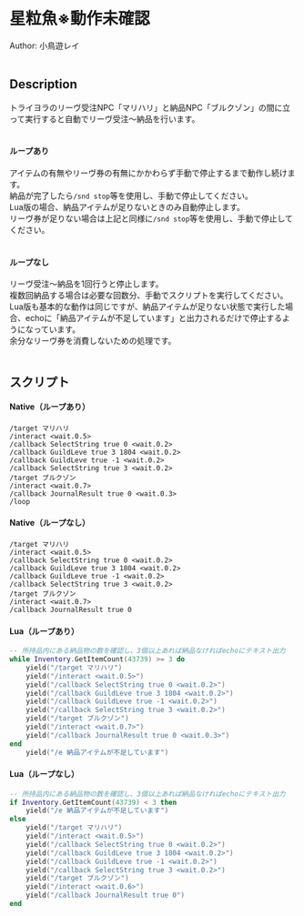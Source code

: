 # 星粒魚※動作未確認<br/>
Author: 小鳥遊レイ
<br/>
<br/>

## Description<br/>
トライヨラのリーヴ受注NPC「マリハリ」と納品NPC「ブルクゾン」の間に立って実行すると自動でリーヴ受注～納品を行います。<br/>
<br/>
#### ループあり<br/>
アイテムの有無やリーヴ券の有無にかかわらず手動で停止するまで動作し続けます。<br/>
納品が完了したら`/snd stop`等を使用し、手動で停止してください。<br/>
Lua版の場合、納品アイテムが足りないときのみ自動停止します。<br/>
リーヴ券が足りない場合は上記と同様に`/snd stop`等を使用し、手動で停止してください。<br/>
<br/>

#### ループなし<br/>
リーヴ受注～納品を1回行うと停止します。<br/>
複数回納品する場合は必要な回数分、手動でスクリプトを実行してください。<br/>
Lua版も基本的な動作は同じですが、納品アイテムが足りない状態で実行した場合、echoに「納品アイテムが不足しています」と出力されるだけで停止するようになっています。<br/>
余分なリーヴ券を消費しないための処理です。<br/>
<br/>

## スクリプト<br/>
#### Native（ループあり）<!-- ※動作未確認 -->
```
/target マリハリ
/interact <wait.0.5>
/callback SelectString true 0 <wait.0.2>
/callback GuildLeve true 3 1804 <wait.0.2>
/callback GuildLeve true -1 <wait.0.2>
/callback SelectString true 3 <wait.0.2>
/target ブルクゾン
/interact <wait.0.7>
/callback JournalResult true 0 <wait.0.3>
/loop
```
#### Native（ループなし）<!-- ※動作未確認 -->
```
/target マリハリ
/interact <wait.0.5>
/callback SelectString true 0 <wait.0.2>
/callback GuildLeve true 3 1804 <wait.0.2>
/callback GuildLeve true -1 <wait.0.2>
/callback SelectString true 3 <wait.0.2>
/target ブルクゾン
/interact <wait.0.7>
/callback JournalResult true 0
```
#### Lua（ループあり）<!-- ※動作未確認 -->
```Lua
-- 所持品内にある納品物の数を確認し、3個以上あれば納品なければechoにテキスト出力
while Inventory.GetItemCount(43739) >= 3 do
    yield("/target マリハリ")
    yield("/interact <wait.0.5>")
    yield("/callback SelectString true 0 <wait.0.2>")
    yield("/callback GuildLeve true 3 1804 <wait.0.2>")
    yield("/callback GuildLeve true -1 <wait.0.2>")
    yield("/callback SelectString true 3 <wait.0.2>")
    yield("/target ブルクゾン")
    yield("/interact <wait.0.7>")
    yield("/callback JournalResult true 0 <wait.0.3>")
end
    yield("/e 納品アイテムが不足しています")
```
#### Lua（ループなし）<!-- ※動作未確認 -->
```Lua
-- 所持品内にある納品物の数を確認し、3個以上あれば納品なければechoにテキスト出力
if Inventory.GetItemCount(43739) < 3 then
    yield("/e 納品アイテムが不足しています")
else
    yield("/target マリハリ")
    yield("/interact <wait.0.5>")
    yield("/callback SelectString true 0 <wait.0.2>")
    yield("/callback GuildLeve true 3 1804 <wait.0.2>")
    yield("/callback GuildLeve true -1 <wait.0.2>")
    yield("/callback SelectString true 3 <wait.0.2>")
    yield("/target ブルクゾン")
    yield("/interact <wait.0.6>")
    yield("/callback JournalResult true 0")
end
```